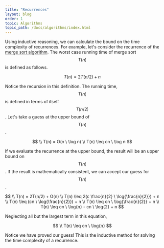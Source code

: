 ```yaml
---
title: "Recurrences"
layout: blog
order: 1
topic: Algorithms
topic_path: /docs/algorithms/index.html
---
```

Using inductive reasoning, we can calculate the bound on the time complexity of recurrences. For example, let's consider the recurrence of the [merge sort algorithm](/docs/algorithms/comparison_sort/merge-sort.html). The worst case running time of merge sort $$ T(n) $$ is defined as follows.

$$
T(n) = 2T(n/2) + n
$$

Notice the recursion in this definition. The running time, $$ T(n) $$ is defined in terms of itself $$ T(n/2) $$. Let's take a guess at the upper bound of $$ T(n) $$.

$$
\\ T(n) = O(n \ \log n)
\\ T(n) \leq cn \ \log n
$$

If we evaluate the recurrence at the upper bound, the result will be an upper bound on $$ T(n) $$. If the result is mathematically consistent, we can accept our guess for $$ T(n) $$.

$$
\\ T(n) = 2T(n/2) + O(n)
\\ T(n) \leq 2(c \frac{n}{2} \ \log{\frac{n}{2}})  + n
\\ T(n) \leq (cn \ \log{\frac{n}{2}})  + n
\\ T(n) \leq cn \ \log{\frac{n}{2}}  + n
\\ T(n) \leq cn \ \log{n} - cn \ \log{2} + n
$$

Neglecting all but the largest term in this equation,

$$
\\ T(n) \leq cn \ \log{n}
$$

Notice we have proved our guess! This is the inductive method for solving the time complexity of a recurrence.